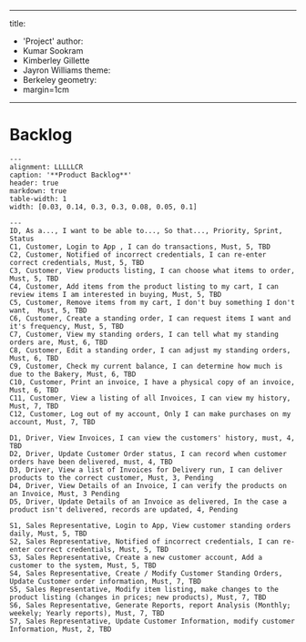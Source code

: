 <!--
//Mark Down Comments
Documents are written in a markdown format and converted to pdf with a tool 'pandoc'

Pdf build command on Kumar machine

pandoc -s -F pantable -o backlog.pdf backlog.md

vim command 

:!pandoc -s -F pantable -o %:r.pdf %

// There is an extension pantable that reads the data between ```{.table} and ``` and generate a table based on comma seperated values
The data between --- and --- are yaml configuration data

-->
---
title:
- 'Project'
author:
- Kumar Sookram
- Kimberley Gillette
- Jayron Williams
theme:
- Berkeley
geometry:
- margin=1cm
---


# Backlog

```{.table}
---
alignment: LLLLLCR
caption: '**Product Backlog**'
header: true
markdown: true
table-width: 1
width: [0.03, 0.14, 0.3, 0.3, 0.08, 0.05, 0.1]

---
ID, As a..., I want to be able to..., So that..., Priority, Sprint, Status  
C1, Customer, Login to App , I can do transactions, Must, 5, TBD
C2, Customer, Notified of incorrect credentials, I can re-enter correct credentials, Must, 5, TBD
C3, Customer, View products listing, I can choose what items to order, Must, 5, TBD
C4, Customer, Add items from the product listing to my cart, I can review items I am interested in buying, Must, 5, TBD
C5, Customer, Remove items from my cart, I don't buy something I don't want,  Must, 5, TBD
C6, Customer, Create a standing order, I can request items I want and it's frequency, Must, 5, TBD 
C7, Customer, View my standing orders, I can tell what my standing orders are, Must, 6, TBD
C8, Customer, Edit a standing order, I can adjust my standing orders, Must, 6, TBD
C9, Customer, Check my current balance, I can determine how much is due to the Bakery, Must, 6, TBD
C10, Customer, Print an invoice, I have a physical copy of an invoice, Must, 6, TBD
C11, Customer, View a listing of all Invoices, I can view my history, Must, 7, TBD
C12, Customer, Log out of my account, Only I can make purchases on my account, Must, 7, TBD

D1, Driver, View Invoices, I can view the customers' history, must, 4, TBD
D2, Driver, Update Customer Order status, I can record when customer orders have been delivered, must, 4, TBD
D3, Driver, View a list of Invoices for Delivery run, I can deliver products to the correct customer, Must, 3, Pending
D4, Driver, View Details of an Invoice, I can verify the products on an Invoice, Must, 3 Pending
D5, Driver, Update Details of an Invoice as delivered, In the case a product isn't delivered, records are updated, 4, Pending

S1, Sales Representative, Login to App, View customer standing orders daily, Must, 5, TBD
S2, Sales Representative, Notified of incorrect credentials, I can re-enter correct credentials, Must, 5, TBD
S3, Sales Representative, Create a new customer account, Add a customer to the system, Must, 5, TBD
S4, Sales Representative, Create / Modify Customer Standing Orders, Update Customer order information, Must, 7, TBD
S5, Sales Representative, Modify item listing, make changes to the product listing (changes in prices; new products), Must, 7, TBD
S6, Sales Representative, Generate Reports, report Analysis (Monthly; weekely; Yearly reports), Must, 7, TBD
S7, Sales Representative, Update Customer Information, modify customer Information, Must, 2, TBD
```
